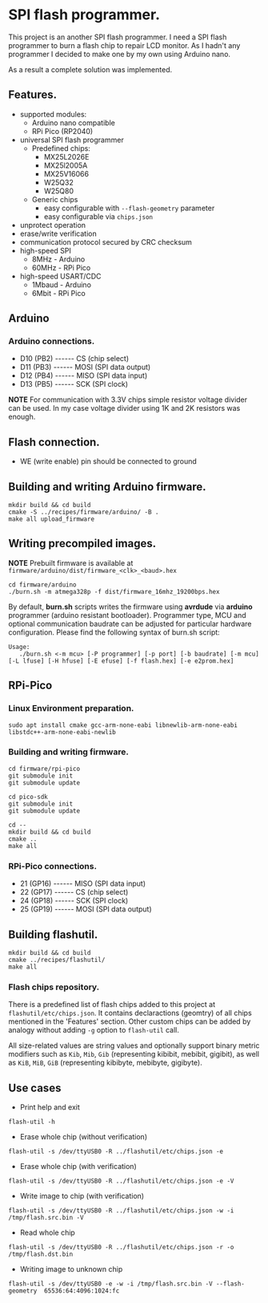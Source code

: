 # SPI flash programmer.

This project is an another SPI flash programmer. I need a SPI flash programmer to burn a flash chip to repair LCD monitor. As I hadn't any programmer I decided to make one by my own using Arduino nano. 

As a result a complete solution was implemented.

## Features.
  * supported modules:
    * Arduino nano compatible
    * RPi Pico (RP2040)
  * universal SPI flash programmer
    * Predefined chips:
        * MX25L2026E
        * MX25l2005A
        * MX25V16066
        * W25Q32
        * W25Q80
    * Generic chips
        * easy configurable with ``--flash-geometry`` parameter
        * easy configurable via ``chips.json``
  * unprotect operation
  * erase/write verification
  * communication protocol secured by CRC checksum
  * high-speed SPI 
    * 8MHz - Arduino
    * 60MHz - RPi Pico
  * high-speed USART/CDC
    * 1Mbaud - Arduino
    * 6Mbit - RPi Pico

## Arduino

### Arduino connections.
  * D10 (PB2) ------ CS   (chip select)
  * D11 (PB3) ------ MOSI (SPI data output)
  * D12 (PB4) ------ MISO (SPI data input)
  * D13 (PB5) ------ SCK  (SPI clock)

**NOTE** For communication with 3.3V chips simple resistor voltage divider can be used. In my case voltage divider using 1K and 2K resistors was enough.

## Flash connection.
  * WE (write enable) pin should be connected to ground

## Building and writing Arduino firmware.
```
mkdir build && cd build
cmake -S ../recipes/firmware/arduino/ -B .
make all upload_firmware
```

## Writing precompiled images.

**NOTE** Prebuilt firmware is available at ``firmware/arduino/dist/firmware_<clk>_<baud>.hex``

```
cd firmware/arduino
./burn.sh -m atmega328p -f dist/firmware_16mhz_19200bps.hex
```

By default, **burn.sh** scripts writes the firmware using **avrdude** via **arduino** programmer (arduino resistant bootloader). Programmer type, MCU and optional communication baudrate can be adjusted for particular hardware configuration. Please find the following syntax of burn.sh script:

```
Usage:
   ./burn.sh <-m mcu> [-P programmer] [-p port] [-b baudrate] [-m mcu] [-L lfuse] [-H hfuse] [-E efuse] [-f flash.hex] [-e e2prom.hex]
```

## RPi-Pico

### Linux Environment preparation.

```
sudo apt install cmake gcc-arm-none-eabi libnewlib-arm-none-eabi libstdc++-arm-none-eabi-newlib
```

###  Building and writing firmware.

```
cd firmware/rpi-pico
git submodule init
git submodule update

cd pico-sdk
git submodule init
git submodule update

cd --
mkdir build && cd build
cmake ..
make all
```

### RPi-Pico connections.
  * 21 (GP16) ------ MISO (SPI data input)
  * 22 (GP17) ------ CS   (chip select)
  * 24 (GP18) ------ SCK  (SPI clock)
  * 25 (GP19) ------ MOSI (SPI data output)


## Building flashutil.
```
mkdir build && cd build
cmake ../recipes/flashutil/
make all
```

### Flash chips repository.
There is a predefined list of flash chips added to this project at ``flashutil/etc/chips.json``. It contains declaractions (geomtry) of all chips mentioned in the 'Features' section. 
Other custom chips can be added by analogy without adding ``-g`` option to ``flash-util`` call.

All size-related values are string values and optionally support binary metric modifiers such  as ``Kib``, ``Mib``, ``Gib`` (representing kibibit, mebibit, gigibit), as well as ``KiB``, ``MiB``, ``GiB`` (representing kibibyte, mebibyte, gigibyte).

## Use cases
  * Print help and exit
```
flash-util -h
```
  * Erase whole chip (without verification)
```
flash-util -s /dev/ttyUSB0 -R ../flashutil/etc/chips.json -e
```
  * Erase whole chip (with verification)
```
flash-util -s /dev/ttyUSB0 -R ../flashutil/etc/chips.json -e -V
```
  * Write image to chip (with verification)
```
flash-util -s /dev/ttyUSB0 -R ../flashutil/etc/chips.json -w -i /tmp/flash.src.bin -V
```
  * Read whole chip
```
flash-util -s /dev/ttyUSB0 -R ../flashutil/etc/chips.json -r -o /tmp/flash.dst.bin
```
  * Writing image to unknown chip
```
flash-util -s /dev/ttyUSB0 -e -w -i /tmp/flash.src.bin -V --flash-geometry  65536:64:4096:1024:fc
```